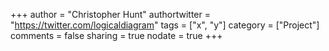 +++
author = "Christopher Hunt"
authortwitter = "https://twitter.com/logicaldiagram"
tags = ["x", "y"]
category = ["Project"]
comments = false
sharing = true
nodate = true
+++